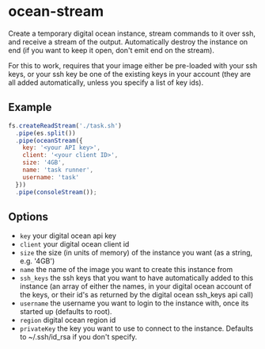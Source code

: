 ocean-stream
============

Create a temporary digital ocean instance, stream commands to it over ssh, and receive a stream of the output.  Automatically destroy the instance on end (if you want to keep it open, don't emit end on the stream).

For this to work, requires that your image either be pre-loaded with your ssh keys, or your ssh key be one of the existing keys in your account (they are all added automatically, unless you specify a list of key ids).

## Example

```javascript
fs.createReadStream('./task.sh')
  .pipe(es.split())
  .pipe(oceanStream({
    key: '<your API key>',
    client: '<your client ID>',
    size: '4GB',
    name: 'task runner',
    username: 'task'
  }))
  .pipe(consoleStream());
```

## Options

- `key` your digital ocean api key
- `client` your digital ocean client id
- `size` the size (in units of memory) of the instance you want (as a string, e.g. '4GB')
- `name` the name of the image you want to create this instance from
- `ssh_keys` the ssh keys that you want to have automatically added to this instance (an array of either the names, in your digital ocean account of the keys, or their id's as returned by the digital ocean ssh_keys api call)
- `username` the username you want to login to the instance with, once its started up (defaults to root).
- `region` digital ocean region id
- `privateKey` the key you want to use to connect to the instance.  Defaults to ~/.ssh/id_rsa if you don't specify.
